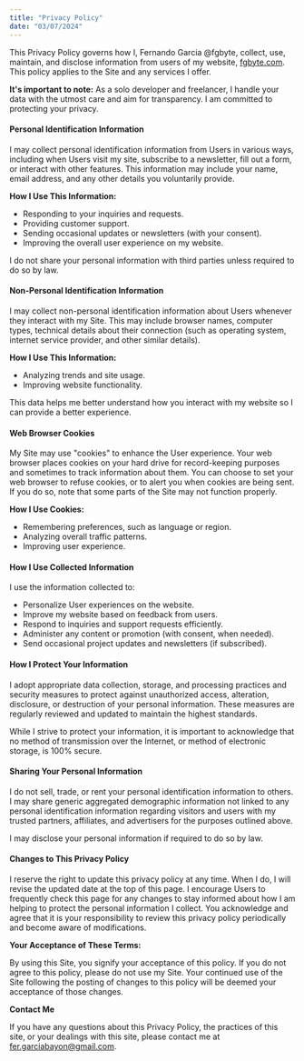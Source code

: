 ```yaml
---
title: "Privacy Policy"
date: "03/07/2024"
---
```


This Privacy Policy governs how I, Fernando Garcia @fgbyte, collect, use, maintain, and disclose information from users of my website, [fgbyte.com](https://fgbyte.com). This policy applies to the Site and any services I offer.

**It's important to note:** As a solo developer and freelancer, I handle your data with the utmost care and aim for transparency. I am committed to protecting your privacy.

#### Personal Identification Information

I may collect personal identification information from Users in various ways, including when Users visit my site, subscribe to a newsletter, fill out a form, or interact with other features. This information may include your name, email address, and any other details you voluntarily provide.

**How I Use This Information:**
*   Responding to your inquiries and requests.
*   Providing customer support.
*   Sending occasional updates or newsletters (with your consent).
*   Improving the overall user experience on my website.

I do not share your personal information with third parties unless required to do so by law.

#### Non-Personal Identification Information

I may collect non-personal identification information about Users whenever they interact with my Site. This may include browser names, computer types, technical details about their connection (such as operating system, internet service provider, and other similar details).

**How I Use This Information:**
*   Analyzing trends and site usage.
*   Improving website functionality.

This data helps me better understand how you interact with my website so I can provide a better experience.

#### Web Browser Cookies

My Site may use "cookies" to enhance the User experience. Your web browser places cookies on your hard drive for record-keeping purposes and sometimes to track information about them. You can choose to set your web browser to refuse cookies, or to alert you when cookies are being sent. If you do so, note that some parts of the Site may not function properly.

**How I Use Cookies:**
*   Remembering preferences, such as language or region.
*   Analyzing overall traffic patterns.
*   Improving user experience.

#### How I Use Collected Information

I use the information collected to:

*   Personalize User experiences on the website.
*   Improve my website based on feedback from users.
*   Respond to inquiries and support requests efficiently.
*   Administer any content or promotion (with consent, when needed).
*   Send occasional project updates and newsletters (if subscribed).

#### How I Protect Your Information

I adopt appropriate data collection, storage, and processing practices and security measures to protect against unauthorized access, alteration, disclosure, or destruction of your personal information. These measures are regularly reviewed and updated to maintain the highest standards. 

While I strive to protect your information, it is important to acknowledge that no method of transmission over the Internet, or method of electronic storage, is 100% secure.

#### Sharing Your Personal Information

I do not sell, trade, or rent your personal identification information to others. I may share generic aggregated demographic information not linked to any personal identification information regarding visitors and users with my trusted partners, affiliates, and advertisers for the purposes outlined above.

I may disclose your personal information if required to do so by law.

#### Changes to This Privacy Policy

I reserve the right to update this privacy policy at any time. When I do, I will revise the updated date at the top of this page. I encourage Users to frequently check this page for any changes to stay informed about how I am helping to protect the personal information I collect. You acknowledge and agree that it is your responsibility to review this privacy policy periodically and become aware of modifications.

**Your Acceptance of These Terms:**

By using this Site, you signify your acceptance of this policy. If you do not agree to this policy, please do not use my Site. Your continued use of the Site following the posting of changes to this policy will be deemed your acceptance of those changes.

**Contact Me**

If you have any questions about this Privacy Policy, the practices of this site, or your dealings with this site, please contact me at fer.garciabayon@gmail.com.